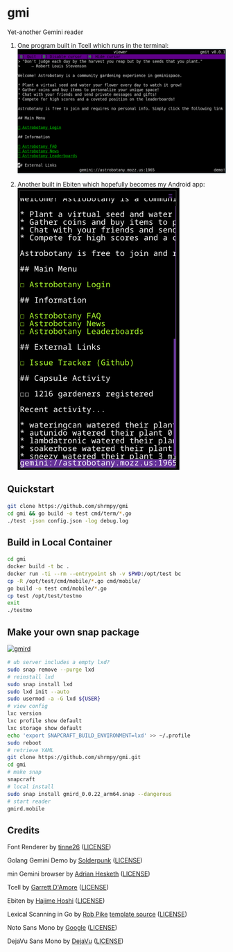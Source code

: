 # gmi
Yet-another Gemini reader

1. One program built in Tcell which runs in the terminal:
![remote ssh session](/cmd/term/tc01.png)

2. Another built in Ebiten which hopefully becomes my Android app:
![mobile 360x640](/cmd/mobile/eb03.png) 

## Quickstart
```bash
git clone https://github.com/shrmpy/gmi
cd gmi && go build -o test cmd/term/*.go
./test -json config.json -log debug.log
```
## Build in Local Container
```bash
cd gmi
docker build -t bc .
docker run -ti --rm --entrypoint sh -v $PWD:/opt/test bc
cp -R /opt/test/cmd/mobile/*.go cmd/mobile/
go build -o test cmd/mobile/*.go
cp test /opt/test/testmo
exit
./testmo
```
## Make your own snap package
[![gmird](https://snapcraft.io/gmird/badge.svg)](https://snapcraft.io/gmird)
```bash
# ub server includes a empty lxd?
sudo snap remove --purge lxd
# reinstall lxd
sudo snap install lxd
sudo lxd init --auto
sudo usermod -a -G lxd ${USER}
# view config
lxc version
lxc profile show default
lxc storage show default
echo 'export SNAPCRAFT_BUILD_ENVIRONMENT=lxd' >> ~/.profile
sudo reboot
# retrieve YAML 
git clone https://github.com/shrmpy/gmi.git
cd gmi
# make snap 
snapcraft
# local install
sudo snap install gmird_0.0.22_arm64.snap --dangerous
# start reader
gmird.mobile
```

## Credits
Font Renderer
 by [tinne26](https://github.com/tinne26/etxt) ([LICENSE](https://github.com/tinne26/etxt/blob/main/LICENSE))

Golang Gemini Demo 
 by [Solderpunk](https://tildegit.org/solderpunk/gemini-demo-3) ([LICENSE](https://tildegit.org/solderpunk/gemini-demo-3/src/branch/master/LICENSE))

min Gemini browser 
 by [Adrian Hesketh](https://github.com/a-h/min) ([LICENSE](https://github.com/a-h/min/blob/master/LICENSE))

Tcell by [Garrett D'Amore](https://github.com/gdamore/tcell/) ([LICENSE](https://github.com/gdamore/tcell/blob/master/LICENSE))

Ebiten by [Hajime Hoshi](https://github.com/hajimehoshi/ebiten/) ([LICENSE](https://github.com/hajimehoshi/ebiten/blob/main/LICENSE))

Lexical Scanning in Go
 by [Rob Pike](https://go.dev/blog/sydney-gtug)
 [template source](https://go.dev/src/text/template/parse/lex.go) ([LICENSE](https://github.com/golang/go/blob/master/LICENSE))

Noto Sans Mono
 by [Google](https://fonts.google.com/noto/specimen/Noto+Sans+Mono/about) ([LICENSE](https://scripts.sil.org/cms/scripts/page.php?site_id=nrsi&id=OFL))

DejaVu Sans Mono
 by [DejaVu](https://dejavu-fonts.github.io/) ([LICENSE](https://github.com/dejavu-fonts/dejavu-fonts/blob/master/LICENSE))

